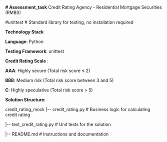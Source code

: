 **# Assessment_task**
Credit Rating Agency - Residential Mortgage Securities (RMBS)

#unittest  # Standard library for testing, no installation required

**Technology Stack**

**Language**: Python

**Testing Framework**: unittest

**Credit Rating Scale** :

**AAA**: Highly secure (Total risk score ≤ 2)

**BBB**: Medium risk (Total risk score between 3 and 5)

**C**: Highly speculative (Total risk score > 5)



**Solution Structure:**

credit_rating_mock
|-- credit_rating.py        # Business logic for calculating credit rating

|-- test_credit_rating.py   # Unit tests for the solution

|-- README.md               # Instructions and documentation

